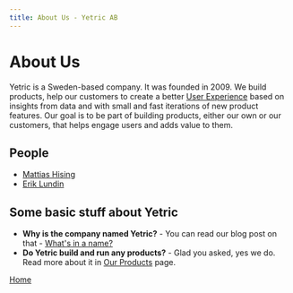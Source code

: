```yaml
---
title: About Us - Yetric AB
---
```


# About Us

Yetric is a Sweden-based company. It was founded in 2009. We build products, help our customers to create a better [User Experience](/user-experience) based on insights from data and with small and fast iterations of new product features. Our goal is to be part of building products, either our own or our customers, that helps engage users and adds value to them.

## People

-   [Mattias Hising](/mattias-hising)
-   [Erik Lundin](/erik-lundin)

## Some basic stuff about Yetric

-   **Why is the company named Yetric?** - You can read our blog post on that - [What's in a name?](https://yetric.net/whats-in-a-name)
-   **Do Yetric build and run any products?** - Glad you asked, yes we do. Read more about it in [Our Products](/our-products) page.

[Home](/)
